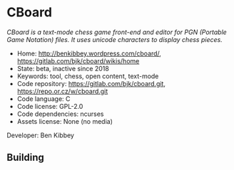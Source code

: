 # CBoard

_CBoard is a text-mode chess game front-end and editor for PGN (Portable Game Notation) files. It uses unicode characters to display chess pieces._

- Home: http://benkibbey.wordpress.com/cboard/, https://gitlab.com/bjk/cboard/wikis/home
- State: beta, inactive since 2018
- Keywords: tool, chess, open content, text-mode
- Code repository: https://gitlab.com/bjk/cboard.git, https://repo.or.cz/w/cboard.git
- Code language: C
- Code license: GPL-2.0
- Code dependencies: ncurses
- Assets license: None (no media)

Developer: Ben Kibbey

## Building
